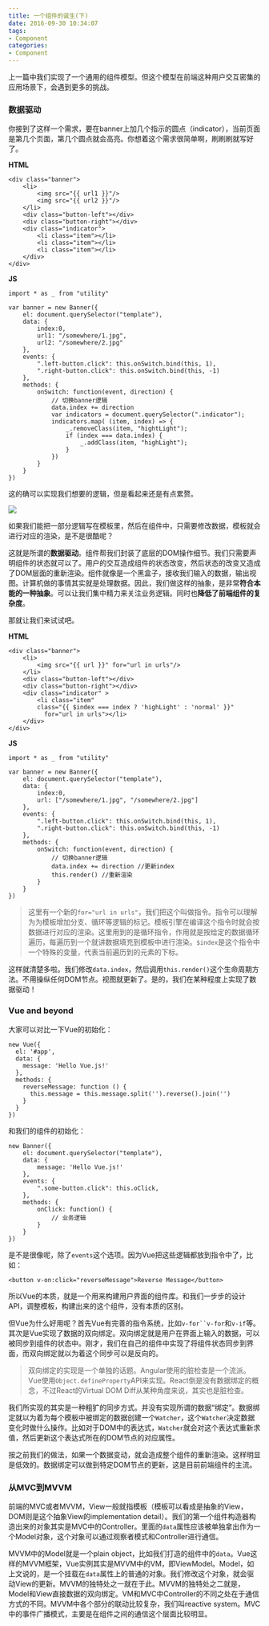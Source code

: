 ```yaml
---
title: 一个组件的诞生(下)
date: 2016-09-30 10:34:07
tags: 
- Component
categories: 
- Component
---
```


上一篇中我们实现了一个通用的组件模型。但这个模型在前端这种用户交互密集的应用场景下，会遇到更多的挑战。


### 数据驱动

你接到了这样一个需求，要在banner上加几个指示的圆点（indicator），当前页面是第几个页面，第几个圆点就会高亮。你想着这个需求很简单啊，刷刷刷就写好了。

<!-- more -->

**HTML**

```
<div class="banner">
	<li>
		<img src="{{ url1 }}"/>
		<img src="{{ url2 }}"/>
	</li>
	<div class="button-left"></div>
	<div class="button-right"></div>
	<div class="indicator">
		<li class="item"></li>
		<li class="item"></li>
		<li class="item"></li>
	</div>
</div>
```

**JS**

```
import * as _ from "utility"

var banner = new Banner({
	el: document.querySelector("template"),
	data: {
		index:0,
		url1: "/somewhere/1.jpg",
		url2: "/somewhere/2.jpg"
	},
	events: {
		".left-button.click": this.onSwitch.bind(this, 1),
		".right-button.click": this.onSwitch.bind(this, -1)
	},
	methods: {
		onSwitch: function(event, direction) {
			// 切换banner逻辑	
			data.index += direction
			var indicators = document.querySelector(".indicator");
			indicators.map( (item, index) => {
				_.removeClass(item, "hightLight");
				if (index === data.index) {
					_.addClass(item, "highLight");
				}
			})	
		}
	}
})

```

这的确可以实现我们想要的逻辑，但是看起来还是有点累赘。

![](https://pic1.zhimg.com/4f19d188d43babcf6362d2372307492c_b.jpg)

如果我们能把一部分逻辑写在模板里，然后在组件中，只需要修改数据，模板就会进行对应的渲染，是不是很酷呢？

这就是所谓的**数据驱动**。组件帮我们封装了底层的DOM操作细节。我们只需要声明组件的状态就可以了。用户的交互造成组件的状态改变，然后状态的改变又造成了DOM层面的重新渲染。组件就像是一个黑盒子，接收我们输入的数据，输出视图。计算机做的事情其实就是处理数据。因此，我们做这样的抽象，是非常**符合本能的一种抽象**。可以让我们集中精力来关注业务逻辑。同时也**降低了前端组件的复杂度**。

那就让我们来试试吧。

**HTML**

```
<div class="banner">
	<li>
		<img src="{{ url }}" for="url in urls"/>
	</li>
	<div class="button-left"></div>
	<div class="button-right"></div>
	<div class="indicator" >
		<li class="item" 
		class="{{ $index === index ? 'highLight' : 'normal' }}"
		  for="url in urls"></li>
	</div>
</div>
```

**JS**

```
import * as _ from "utility"

var banner = new Banner({
	el: document.querySelector("template"),
	data: {
		index:0,
		url: ["/somewhere/1.jpg", "/somewhere/2.jpg"]
	},
	events: {
		".left-button.click": this.onSwitch.bind(this, 1),
		".right-button.click": this.onSwitch.bind(this, -1)
	},
	methods: {
		onSwitch: function(event, direction) {
			// 切换banner逻辑	
			data.index += direction //更新index
			this.render() //重新渲染
		}
	}
})

```

> 这里有一个新的`for="url in urls"`，我们把这个叫做指令。指令可以理解为为模板增加分支、循环等逻辑的标记。模板引擎在编译这个指令时就会按数据进行对应的渲染。这里用到的是循环指令，作用就是按给定的数据循环遍历，每遍历到一个就讲数据填充到模板中进行渲染。`$index`是这个指令中一个特殊的变量，代表当前遍历到的元素的下标。

这样就清楚多啦。我们修改`data.index`，然后调用`this.render()`这个生命周期方法。不用操纵任何DOM节点。视图就更新了。是的，我们在某种程度上实现了数据驱动！

### Vue and beyond

大家可以对比一下Vue的初始化：

```
new Vue({
  el: '#app',
  data: {
    message: 'Hello Vue.js!'
  },
  methods: {
    reverseMessage: function () {
      this.message = this.message.split('').reverse().join('')
    }
  }
})
```

和我们的组件的初始化：

```
new Banner({
	el: document.querySelector("template"),
	data: {
		message: 'Hello Vue.js!'
	},
	events: {
		".some-button.click": this.oClick,
	},
	methods: {
		onClick: function() {
			// 业务逻辑
		}
	}
})

```


是不是很像呢，除了`events`这个选项。因为Vue把这些逻辑都放到指令中了，比如：

`<button v-on:click="reverseMessage">Reverse Message</button>`

所以Vue的本质，就是一个用来构建用户界面的组件库。和我们一步步的设计API，调整模板，构建出来的这个组件，没有本质的区别。

但Vue为什么好用呢？首先Vue有完善的指令系统，比如`v-for``v-for`和`v-if`等。其次是Vue实现了数据的双向绑定。双向绑定就是用户在界面上输入的数据，可以被同步到组件的状态中。刚才，我们在自己的组件中实现了将组件状态同步到界面，而双向绑定就以为着这个同步可以是反向的。

> 双向绑定的实现是一个单独的话题。Angular使用的脏检查是一个流派。Vue使用`Object.defineProperty`API来实现。React倒是没有数据绑定的概念，不过React的Virtual DOM Diff从某种角度来说，其实也是脏检查。

我们所实现的其实是一种粗犷的同步方式。并没有实现所谓的数据“绑定”。数据绑定就以为着为每个模板中被绑定的数据创建一个`Watcher`，这个`Watcher`决定数据变化时做什么操作。比如对于DOM中的表达式，`Watcher`就会对这个表达式重新求值，然后更新这个表达式所在的DOM节点的对应属性。

按之前我们的做法，如果一个数据变动，就会造成整个组件的重新渲染。这样明显是低效的。数据绑定可以做到特定DOM节点的更新，这是目前前端组件的主流。

### 从MVC到MVVM

前端的MVC或者MVVM，View一般就指模板（模板可以看成是抽象的View，DOM则是这个抽象View的implementation detail）。我们的第一个组件构造器构造出来的对象其实是MVC中的Controller。里面的`data`属性应该被单独拿出作为一个Model对象，这个对象可以通过观察者模式和Controller进行通信。

MVVM中的Model就是一个plain object，比如我们打造的组件中的`data`。Vue这样的MVVM框架，Vue实例其实是MVVM中的VM，即ViewModel。Model，如上文说的，是一个挂载在`data`属性上的普通的对象。我们修改这个对象，就会驱动View的更新。MVVM的独特处之一就在于此。MVVM的独特处之二就是，Model和View直接数据的双向绑定。VM和MVC中Controller的不同之处在于通信方式的不同。MVVM中各个部分的联动比较复杂，我们叫reactive system。MVC中的事件广播模式，主要是在组件之间的通信这个层面比较明显。




